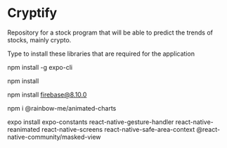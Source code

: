 # Cryptify
Repository for a stock program that will be able to predict the trends of stocks, mainly crypto.

Type to install these libraries that are required for the application

npm install -g expo-cli

npm install

npm install firebase@8.10.0

npm i @rainbow-me/animated-charts

expo install expo-constants react-native-gesture-handler react-native-reanimated react-native-screens react-native-safe-area-context @react-native-community/masked-view
